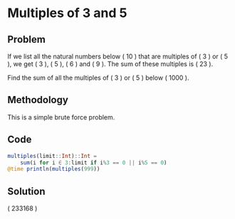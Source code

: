 # Multiples of 3 and 5

## Problem

If we list all the natural numbers below \( 10 \) that are multiples of \( 3 \) or \( 5 \), we get \( 3 \), \( 5 \), \( 6 \) and \( 9 \). The sum of these multiples is \( 23 \).

Find the sum of all the multiples of \( 3 \) or \( 5 \) below \( 1000 \).


## Methodology

This is a simple brute force problem.


## Code

```julia
multiples(limit::Int)::Int =
    sum(i for i ∈ 3:limit if i%3 == 0 || i%5 == 0)
@time println(multiples(999))
```


## Solution
\( 233168 \)
